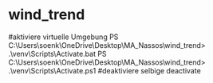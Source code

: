 # wind_trend
#aktiviere virtuelle Umgebung
PS C:\Users\soenk\OneDrive\Desktop\MA_Nassos\wind_trend> .\venv\Scripts\Activate.bat
PS C:\Users\soenk\OneDrive\Desktop\MA_Nassos\wind_trend> .\venv\Scripts\Activate.ps1
#deaktiviere selbige
deactivate